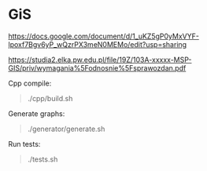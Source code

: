 # GiS

https://docs.google.com/document/d/1_uKZ5gP0yMxVYF-lpoxf7Bgv6yP_wQzrPX3meN0MEMo/edit?usp=sharing

https://studia2.elka.pw.edu.pl/file/19Z/103A-xxxxx-MSP-GIS/priv/wymagania%5Fodnosnie%5Fsprawozdan.pdf

Cpp compile:
  >./cpp/build.sh

Generate graphs:  
  >./generator/generate.sh

Run tests:
  >./tests.sh
